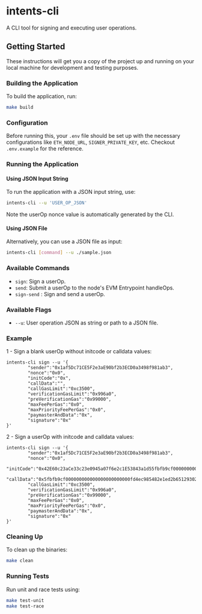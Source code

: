 # intents-cli

A CLI tool for signing and executing user operations.

## Getting Started

These instructions will get you a copy of the project up and running on your local machine for development and testing purposes.

### Building the Application

To build the application, run:

```sh
make build
```

### Configuration

Before running this, your `.env` file should be set up with the necessary configurations like `ETH_NODE_URL`, `SIGNER_PRIVATE_KEY`, etc.
Checkout `.env.example` for the reference.

### Running the Application

#### Using JSON Input String

To run the application with a JSON input string, use:

```sh
intents-cli --u 'USER_OP_JSON'
```

Note the userOp nonce value is automatically generated by the CLI.

#### Using JSON File

Alternatively, you can use a JSON file as input:

```sh
intents-cli [command] --u ./sample.json
```

### Available Commands

- `sign`: Sign a userOp.
- `send`: Submit a userOp to the node's EVM Entrypoint handleOps.
- `sign-send` : Sign and send a userOp.

### Available Flags

- `--u`: User operation JSON as string or path to a JSON file.

### Example
1 - Sign a blank userOp without initcode or calldata values:

```shell
intents-cli sign --u '{
        "sender":"0x1af5Dc71CE5F2e3aE90bf2b3ECD0a3498f981ab3",
        "nonce":"0x0",
        "initCode":"0x",
        "callData":"",
        "callGasLimit":"0xc3500",
        "verificationGasLimit":"0x996a0",
        "preVerificationGas":"0x99000",
        "maxFeePerGas":"0x0",
        "maxPriorityFeePerGas":"0x0",
        "paymasterAndData":"0x",
        "signature":"0x"
}'
```

2 - Sign a userOp with initcode and calldata values:

```shell
intents-cli sign --u '{
        "sender":"0x1af5Dc71CE5F2e3aE90bf2b3ECD0a3498f981ab3",
        "nonce":"0x0",
        "initCode":"0x42E60c23aCe33c23e0945a07f6e2c1E53843a1d55fbfb9cf000000000000000000000000fd4ec985482e1ed2b651293025EDaD889FaC3947",
        "callData":"0x5fbfb9cf000000000000000000000000fd4ec985482e1ed2b651293025EDaD889FaC394700",
        "callGasLimit":"0xc3500",
        "verificationGasLimit":"0x996a0",
        "preVerificationGas":"0x99000",
        "maxFeePerGas":"0x0",
        "maxPriorityFeePerGas":"0x0",
        "paymasterAndData":"0x",
        "signature":"0x"
}'
```

### Cleaning Up

To clean up the binaries:

```sh
make clean
```

### Running Tests

Run unit and race tests using:

```sh
make test-unit
make test-race
```
